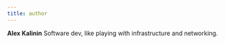 ```yaml
---
title: author
---
```


**Alex Kalinin** Software dev, like playing with infrastructure and networking.
